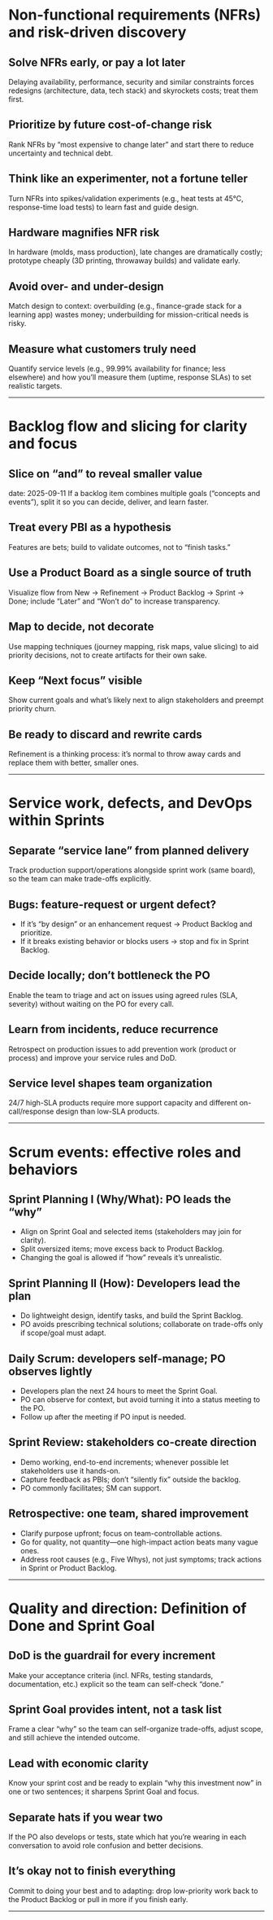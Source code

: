 # Non-functional requirements (NFRs) and risk-driven discovery
## Solve NFRs early, or pay a lot later
Delaying availability, performance, security and similar constraints forces redesigns (architecture, data, tech stack) and skyrockets costs; treat them first.

## Prioritize by future cost-of-change risk
Rank NFRs by “most expensive to change later” and start there to reduce uncertainty and technical debt.

## Think like an experimenter, not a fortune teller
Turn NFRs into spikes/validation experiments (e.g., heat tests at 45°C, response-time load tests) to learn fast and guide design.

## Hardware magnifies NFR risk
In hardware (molds, mass production), late changes are dramatically costly; prototype cheaply (3D printing, throwaway builds) and validate early.

## Avoid over- and under-design
Match design to context: overbuilding (e.g., finance-grade stack for a learning app) wastes money; underbuilding for mission-critical needs is risky.

## Measure what customers truly need
Quantify service levels (e.g., 99.99% availability for finance; less elsewhere) and how you’ll measure them (uptime, response SLAs) to set realistic targets.

---
# Backlog flow and slicing for clarity and focus
## Slice on “and” to reveal smaller value
date: 2025-09-11
If a backlog item combines multiple goals (“concepts and events”), split it so you can decide, deliver, and learn faster.

## Treat every PBI as a hypothesis
Features are bets; build to validate outcomes, not to “finish tasks.”

## Use a Product Board as a single source of truth
Visualize flow from New → Refinement → Product Backlog → Sprint → Done; include “Later” and “Won’t do” to increase transparency.

## Map to decide, not decorate
Use mapping techniques (journey mapping, risk maps, value slicing) to aid priority decisions, not to create artifacts for their own sake.

## Keep “Next focus” visible
Show current goals and what’s likely next to align stakeholders and preempt priority churn.

## Be ready to discard and rewrite cards
Refinement is a thinking process: it’s normal to throw away cards and replace them with better, smaller ones.

---
# Service work, defects, and DevOps within Sprints
## Separate “service lane” from planned delivery
Track production support/operations alongside sprint work (same board), so the team can make trade-offs explicitly.

## Bugs: feature-request or urgent defect?
- If it’s “by design” or an enhancement request → Product Backlog and prioritize.
- If it breaks existing behavior or blocks users → stop and fix in Sprint Backlog.

## Decide locally; don’t bottleneck the PO
Enable the team to triage and act on issues using agreed rules (SLA, severity) without waiting on the PO for every call.

## Learn from incidents, reduce recurrence
Retrospect on production issues to add prevention work (product or process) and improve your service rules and DoD.

## Service level shapes team organization
24/7 high-SLA products require more support capacity and different on-call/response design than low-SLA products.

---
# Scrum events: effective roles and behaviors
## Sprint Planning I (Why/What): PO leads the “why”
- Align on Sprint Goal and selected items (stakeholders may join for clarity).
- Split oversized items; move excess back to Product Backlog.
- Changing the goal is allowed if “how” reveals it’s unrealistic.

## Sprint Planning II (How): Developers lead the plan
- Do lightweight design, identify tasks, and build the Sprint Backlog.
- PO avoids prescribing technical solutions; collaborate on trade-offs only if scope/goal must adapt.

## Daily Scrum: developers self-manage; PO observes lightly
- Developers plan the next 24 hours to meet the Sprint Goal.
- PO can observe for context, but avoid turning it into a status meeting to the PO.
- Follow up after the meeting if PO input is needed.

## Sprint Review: stakeholders co-create direction
- Demo working, end-to-end increments; whenever possible let stakeholders use it hands-on.
- Capture feedback as PBIs; don’t “silently fix” outside the backlog.
- PO commonly facilitates; SM can support.

## Retrospective: one team, shared improvement
- Clarify purpose upfront; focus on team-controllable actions.
- Go for quality, not quantity—one high-impact action beats many vague ones.
- Address root causes (e.g., Five Whys), not just symptoms; track actions in Sprint or Product Backlog.

---
# Quality and direction: Definition of Done and Sprint Goal
## DoD is the guardrail for every increment
Make your acceptance criteria (incl. NFRs, testing standards, documentation, etc.) explicit so the team can self-check “done.”

## Sprint Goal provides intent, not a task list
Frame a clear “why” so the team can self-organize trade-offs, adjust scope, and still achieve the intended outcome.

## Lead with economic clarity
Know your sprint cost and be ready to explain “why this investment now” in one or two sentences; it sharpens Sprint Goal and focus.

## Separate hats if you wear two
If the PO also develops or tests, state which hat you’re wearing in each conversation to avoid role confusion and better decisions.

## It’s okay not to finish everything
Commit to doing your best and to adapting: drop low-priority work back to the Product Backlog or pull in more if you finish early.

---

